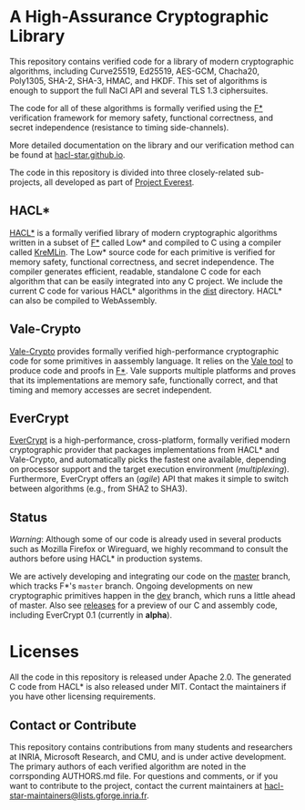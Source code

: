 # A High-Assurance Cryptographic Library

This repository contains verified code for a library of modern
cryptographic algorithms, including Curve25519, Ed25519, AES-GCM,
Chacha20, Poly1305, SHA-2, SHA-3, HMAC, and HKDF. This set of algorithms
is enough to support the full NaCl API and several TLS 1.3 ciphersuites.

The code for all of these algorithms is formally verified using the
[F\*](https://fstarlang.github.io/) verification framework for memory
safety, functional correctness, and secret independence (resistance to
timing side-channels).

More detailed documentation on the library and our verification method
can be found at [hacl-star.github.io](https://hacl-star.github.io).

The code in this repository is divided into three closely-related sub-projects,
all developed as part of [Project Everest](https://project-everest.github.io/).

## HACL\*

[HACL\*](code/) is a formally verified library
of modern cryptographic algorithms written in a subset of
[F\*](https://fstarlang.github.io) called Low\* and compiled to C
using a compiler called
[KreMLin](https://github.com/FStarLang/kremlin). The Low\* source code
for each primitive is verified for memory safety, functional
correctness, and secret independence. The compiler generates
efficient, readable, standalone C code for each algorithm that
can be easily integrated into any C project.  We include the current C code for various HACL\*
algorithms in the [dist](dist/) directory. HACL\* can also be compiled to WebAssembly.

## Vale-Crypto

[Vale-Crypto](vale/) provides formally verified high-performance
cryptographic code for some primitives in aassembly language. It relies on the
[Vale tool](https://github.com/project-everest/vale) to produce
code and proofs in [F\*](https://github.com/FStarLang/FStar). Vale supports
multiple platforms and proves that its implementations are memory safe,
functionally correct, and that timing and memory accesses are secret
independent.

## EverCrypt

[EverCrypt](providers/evercrypt/) is a high-performance, cross-platform, formally
verified modern cryptographic provider that packages implementations from
HACL\* and Vale-Crypto, and automatically picks the fastest one available,
depending on processor support and the target execution environment
(*multiplexing*). Furthermore, EverCrypt offers an (*agile*) API that makes it
simple to switch between algorithms (e.g., from SHA2 to SHA3).

## Status

*Warning*: Although some of our code is already used in several products such as Mozilla Firefox or Wireguard,
we highly recommand to consult the authors before using HACL* in production systems.

We are actively developing and integrating our code on the
[master](https://github.com/project-everest/hacl-star/tree/master/)
branch, which tracks F\*'s `master` branch. Ongoing developments on new
cryptographic primitives happen in the [dev](https://github.com/project-everest/hacl-star/tree/dev/)
branch, which runs a little ahead of master. Also see
[releases](https://github.com/project-everest/hacl-star/releases) for a preview
of our C and assembly code, including EverCrypt 0.1 (currently in **alpha**).

# Licenses

All the code in this repository is released under Apache 2.0.
The generated C code from HACL\* is also released under MIT.
Contact the maintainers if you have other licensing requirements.

## Contact or Contribute

This repository contains contributions from many students and researchers at INRIA, Microsoft Research, and CMU,
and is under active development. The primary authors of each verified algorithm are noted in the corrsponding AUTHORS.md file.
For questions and comments, or if you want to contribute to the project, contact the current maintainers at hacl-star-maintainers@lists.gforge.inria.fr.

